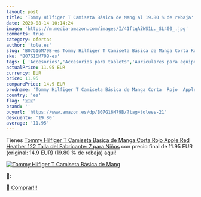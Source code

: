 ```yaml
---
layout: post
title: 'Tommy Hilfiger T Camiseta Básica de Mang al 19.80 % de rebaja'
date: 2020-08-14 10:14:24
image: 'https://m.media-amazon.com/images/I/41ftqAiWS1L._SL400_.jpg'
comments: true
category: ofertas
author: 'tole.es'
slug: 'B07G16M79B-es Tommy Hilfiger T Camiseta Básica de Manga Corta Rojo Apple...'
sku: 'B07G16M79B-es'
tags: [ 'Accesorios','Accesorios para tablets','Auriculares para equipo de audio','Auriculares y accesorios','Electrónica','Electrónica para moto','Electrónica para vehículos','Fundas blandas para tablets','Fundas para tablets','Informática','Smartwatches','Soportes para moto','Tecnología para vestir','apple', ]
actualPrice: 11.95 EUR
currency: EUR
price: 11.95
comparePrice: 14.9 EUR
prodname: 'Tommy Hilfiger T Camiseta Básica de Manga Corta  Rojo  Apple Red Heather   122  Talla del Fabricante: 7  para Niños'
country: 'es'
flag: '🇪🇸'
brand: ''
buyurl: 'https://www.amazon.es/dp/B07G16M79B/?tag=tolees-21'
descuento: '19.80'
average: '11.95'
---
```


Tienes [Tommy Hilfiger T Camiseta Básica de Manga Corta  Rojo  Apple Red Heather   122  Talla del Fabricante: 7  para Niños](https://www.amazon.es/dp/B07G16M79B/?tag=tolees-21) con precio final de  11.95 EUR (original: 14.9 EUR) (19.80 %  de rebaja) aqui!

[![Tommy Hilfiger T Camiseta Básica de Mang](https://m.media-amazon.com/images/I/41ftqAiWS1L._SL400_.jpg)](https://www.amazon.es/dp/B07G16M79B/?tag=tolees-21)

🔎:


[🛒 Comprar!!!](https://www.amazon.es/dp/B07G16M79B/?tag=tolees-21)
